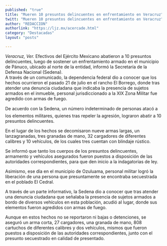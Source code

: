 ```yaml
---
published: "true"
title: "Mueren 10 presuntos delincuentes en enfrentamiento en Veracruz"
twitt: "Mueren 10 presuntos delincuentes en enfrentamiento en Veracruz"
author: "REDACCION"
authorlink: "https://ljz.mx/acercade.html"
category: "Destacadas"
layout: "posts"

---
```




*Veracruz, Ver.* Efectivos del Ejército Mexicano abatieron a 10 presuntos delincuentes, luego de sostener un enfrentamiento armado en el municipio de Pánuco, ubicado al norte de la entidad, informó la Secretaría de la Defensa Nacional (Sedena).  
  A través de un comunicado, la dependencia federal dio a conocer que los hechos ocurrieron el pasado 21 de julio en el rancho El Borrego, donde tras atender una denuncia ciudadana que indicaba la presencia de sujetos armados en el inmueble, personal jurisdiccionado a la XIX Zona Militar fue agredido con armas de fuego.



  De acuerdo con la Sedena, un número indeterminado de personas atacó a los elementos militares, quienes tras repeler la agresión, lograron abatir a 10 presuntos delincuentes.



  En el lugar de los hechos se decomisaron nueve armas largas, un lanzagranadas, tres granadas de mano, 32 cargadores de diferentes calibres y 10 vehículos, de los cuales tres cuentan con blindaje rústico.



  Se informó que tanto los cuerpos de los presuntos delincuentes, armamento y vehículos asegurados fueron puestos a disposición de las autoridades correspondientes, para que den inicio a la indagatorias de ley.



  Asimismo, ese día en el municipio de Ozuluama, personal militar logró la liberación de una persona que presuntamente se encontraba secuestrada en el poblado El Cedral.



  A través de un parte informativo, la Sedena dio a conocer que tras atender una denuncia ciudadana que señalaba la presencia de sujetos armados a bordo de diversos vehículos en esta población, acudió al lugar, donde sus elementos fueron agredidos con armas de fuego.



  Aunque en estos hechos no se reportaron ni bajas o detenciones, se aseguró un arma corta, 27 cargadores, una granada de mano, 808 cartuchos de diferentes calibres y dos vehículos, mismos que fueron puestos a disposición de las autoridades correspondientes, junto con el presunto secuestrado en calidad de presentado.


